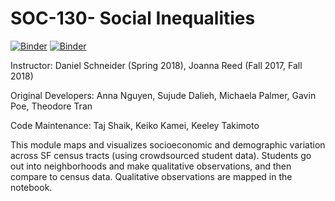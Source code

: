 # SOC-130- Social Inequalities
[![Binder](https://beta.mybinder.org/badge.svg)](https://mybinder.org/v2/gh/ds-modules/SOC-130AC/master?filepath=01-The-Neighborhood-fa2019.ipynb)
[![Binder](https://img.shields.io/badge/Launch-UCB%20Datahub-blue.svg)](http://datahub.berkeley.edu/user-redirect/interact?account=ds-modules&repo=SOC-130AC&branch=master&path=01-The-Neighborhood-fa2019.ipynb) 

<p>Instructor: Daniel Schneider (Spring 2018), Joanna Reed (Fall 2017, Fall 2018)</p>
<p>Original Developers: Anna Nguyen, Sujude Dalieh, Michaela Palmer, Gavin Poe, Theodore Tran</p>
<p>Code Maintenance: Taj Shaik, Keiko Kamei, Keeley Takimoto</p>

<p> This module maps and visualizes socioeconomic and demographic variation across SF census tracts (using crowdsourced student data). Students go out into neighborhoods and make qualitative observations, and then compare to census data. Qualitative observations are mapped in the notebook.</p>


